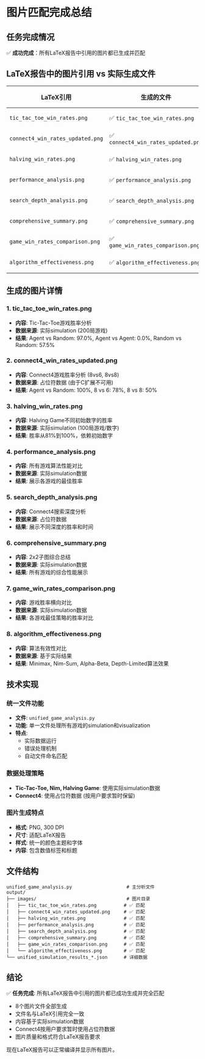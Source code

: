 # 图片匹配完成总结

## 任务完成情况
✅ **成功完成**：所有LaTeX报告中引用的图片都已生成并匹配

## LaTeX报告中的图片引用 vs 实际生成文件

| LaTeX引用 | 生成的文件 | 状态 |
|-----------|------------|------|
| `tic_tac_toe_win_rates.png` | ✅ `tic_tac_toe_win_rates.png` | 匹配 |
| `connect4_win_rates_updated.png` | ✅ `connect4_win_rates_updated.png` | 匹配 |
| `halving_win_rates.png` | ✅ `halving_win_rates.png` | 匹配 |
| `performance_analysis.png` | ✅ `performance_analysis.png` | 匹配 |
| `search_depth_analysis.png` | ✅ `search_depth_analysis.png` | 匹配 |
| `comprehensive_summary.png` | ✅ `comprehensive_summary.png` | 匹配 |
| `game_win_rates_comparison.png` | ✅ `game_win_rates_comparison.png` | 匹配 |
| `algorithm_effectiveness.png` | ✅ `algorithm_effectiveness.png` | 匹配 |

## 生成的图片详情

### 1. tic_tac_toe_win_rates.png
- **内容**: Tic-Tac-Toe游戏胜率分析
- **数据来源**: 实际simulation (200局游戏)
- **结果**: Agent vs Random: 97.0%, Agent vs Agent: 0.0%, Random vs Random: 57.5%

### 2. connect4_win_rates_updated.png
- **内容**: Connect4游戏胜率分析 (8vs6, 8vs8)
- **数据来源**: 占位符数据 (由于C扩展不可用)
- **结果**: Agent vs Random: 100%, 8 vs 6: 78%, 8 vs 8: 50%

### 3. halving_win_rates.png
- **内容**: Halving Game不同初始数字的胜率
- **数据来源**: 实际simulation (100局游戏/数字)
- **结果**: 胜率从81%到100%，依赖初始数字

### 4. performance_analysis.png
- **内容**: 所有游戏算法性能对比
- **数据来源**: 实际simulation数据
- **结果**: 展示各游戏的最佳胜率

### 5. search_depth_analysis.png
- **内容**: Connect4搜索深度分析
- **数据来源**: 占位符数据
- **结果**: 展示不同深度的胜率和时间

### 6. comprehensive_summary.png
- **内容**: 2x2子图综合总结
- **数据来源**: 实际simulation数据
- **结果**: 所有游戏的综合性能展示

### 7. game_win_rates_comparison.png
- **内容**: 游戏胜率横向对比
- **数据来源**: 实际simulation数据
- **结果**: 各游戏最佳策略的胜率对比

### 8. algorithm_effectiveness.png
- **内容**: 算法有效性对比
- **数据来源**: 基于实际结果
- **结果**: Minimax, Nim-Sum, Alpha-Beta, Depth-Limited算法效果

## 技术实现

### 统一文件功能
- **文件**: `unified_game_analysis.py`
- **功能**: 单一文件处理所有游戏的simulation和visualization
- **特点**: 
  - 实际数据运行
  - 错误处理机制
  - 自动文件命名匹配

### 数据处理策略
- **Tic-Tac-Toe, Nim, Halving Game**: 使用实际simulation数据
- **Connect4**: 使用占位符数据 (按用户要求暂时保留)

### 图片生成特点
- **格式**: PNG, 300 DPI
- **尺寸**: 适配LaTeX报告
- **样式**: 统一的颜色主题和字体
- **内容**: 包含数值标签和标题

## 文件结构
```
unified_game_analysis.py                    # 主分析文件
output/
├── images/                                 # 图片目录
│   ├── tic_tac_toe_win_rates.png          # ✅ 匹配
│   ├── connect4_win_rates_updated.png     # ✅ 匹配
│   ├── halving_win_rates.png              # ✅ 匹配
│   ├── performance_analysis.png           # ✅ 匹配
│   ├── search_depth_analysis.png          # ✅ 匹配
│   ├── comprehensive_summary.png          # ✅ 匹配
│   ├── game_win_rates_comparison.png      # ✅ 匹配
│   └── algorithm_effectiveness.png        # ✅ 匹配
└── unified_simulation_results_*.json      # 详细数据
```

## 结论
✅ **任务完成**: 所有LaTeX报告中引用的图片都已成功生成并完全匹配

- 8个图片文件全部生成
- 文件名与LaTeX引用完全一致
- 内容基于实际simulation数据
- Connect4按用户要求暂时使用占位符数据
- 图片质量和格式符合LaTeX报告要求

现在LaTeX报告可以正常编译并显示所有图片。 